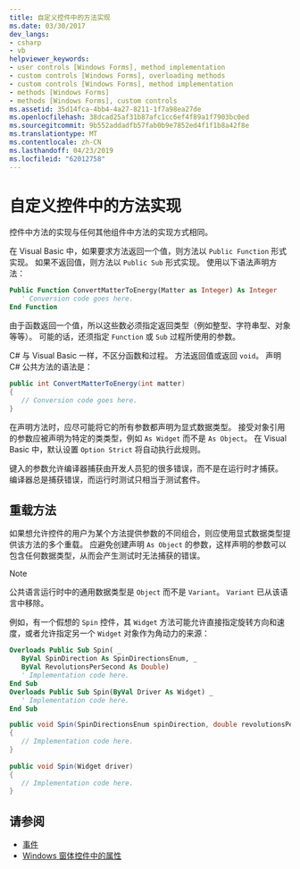 ```yaml
---
title: 自定义控件中的方法实现
ms.date: 03/30/2017
dev_langs:
- csharp
- vb
helpviewer_keywords:
- user controls [Windows Forms], method implementation
- custom controls [Windows Forms], overloading methods
- custom controls [Windows Forms], method implementation
- methods [Windows Forms]
- methods [Windows Forms], custom controls
ms.assetid: 35d14fca-4bb4-4a27-8211-1f7a98ea27de
ms.openlocfilehash: 38dcad25af31b87afc1cc6ef4f89a1f7903bc0ed
ms.sourcegitcommit: 9b552addadfb57fab0b9e7852ed4f1f1b8a42f8e
ms.translationtype: MT
ms.contentlocale: zh-CN
ms.lasthandoff: 04/23/2019
ms.locfileid: "62012758"
---
```

# <a name="method-implementation-in-custom-controls"></a>自定义控件中的方法实现
控件中方法的实现与任何其他组件中方法的实现方式相同。  
  
 在 Visual Basic 中，如果要求方法返回一个值，则方法以 `Public Function` 形式实现。 如果不返回值，则方法以 `Public Sub` 形式实现。 使用以下语法声明方法：  
  
```vb  
Public Function ConvertMatterToEnergy(Matter as Integer) As Integer  
   ' Conversion code goes here.  
End Function  
```  
  
 由于函数返回一个值，所以这些数必须指定返回类型（例如整型、字符串型、对象等等）。 可能的话，还须指定 `Function` 或 `Sub` 过程所使用的参数。  
  
 C# 与 Visual Basic 一样，不区分函数和过程。 方法返回值或返回 `void`。 声明 C# 公共方法的语法是：  
  
```csharp  
public int ConvertMatterToEnergy(int matter)  
{  
   // Conversion code goes here.  
}  
```  
  
 在声明方法时，应尽可能将它的所有参数都声明为显式数据类型。 接受对象引用的参数应被声明为特定的类类型，例如 `As Widget` 而不是 `As Object`。 在 Visual Basic 中，默认设置 `Option Strict` 将自动执行此规则。  
  
 键入的参数允许编译器捕获由开发人员犯的很多错误，而不是在运行时才捕获。 编译器总是捕获错误，而运行时测试只相当于测试套件。  
  
## <a name="overloaded-methods"></a>重载方法  
 如果想允许控件的用户为某个方法提供参数的不同组合，则应使用显式数据类型提供该方法的多个重载。 应避免创建声明 `As Object` 的参数，这样声明的参数可以包含任何数据类型，从而会产生测试时无法捕获的错误。  
  
> [!NOTE]
>  公共语言运行时中的通用数据类型是 `Object` 而不是 `Variant`。 `Variant` 已从该语言中移除。  
  
 例如，有一个假想的 `Spin` 控件，其 `Widget` 方法可能允许直接指定旋转方向和速度，或者允许指定另一个 `Widget` 对象作为角动力的来源：  
  
```vb  
Overloads Public Sub Spin( _  
   ByVal SpinDirection As SpinDirectionsEnum, _  
   ByVal RevolutionsPerSecond As Double)  
   ' Implementation code here.  
End Sub  
Overloads Public Sub Spin(ByVal Driver As Widget) _  
   ' Implementation code here.  
End Sub  
```  
  
```csharp  
public void Spin(SpinDirectionsEnum spinDirection, double revolutionsPerSecond)  
{  
   // Implementation code here.  
}  
  
public void Spin(Widget driver)  
{  
   // Implementation code here.  
}  
```  
  
## <a name="see-also"></a>请参阅

- [事件](../../../standard/events/index.md)
- [Windows 窗体控件中的属性](properties-in-windows-forms-controls.md)
